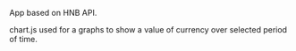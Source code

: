 App based on HNB API.

chart.js used for a graphs to show a value of currency over selected period of time. 

